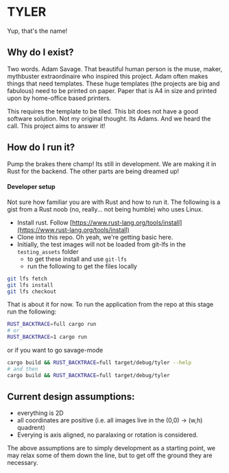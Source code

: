 # TYLER

Yup, that's the name!

## Why do I exist?

Two words. Adam Savage.
That beautiful human person is the muse, maker, mythbuster extraordinaire who inspired this project.
Adam often makes things that need templates. These huge templates (the projects are big and fabulous) need to be printed on paper.
Paper that is A4 in size and printed upon by home-office based printers.

This requires the template to be tiled. This bit does not have a good software solution.
Not my original thought. Its Adams. And we heard the call. This project aims to answer it!

## How do I run it?

Pump the brakes there champ!
Its still in development. We are making it in Rust for the backend. The other parts are being dreamed up!

#### Developer setup

Not sure how familiar you are with Rust and how to run it.
The following is a gist from a Rust noob (no, really... not being humble) who uses Linux.

- Install rust. Follow [https://www.rust-lang.org/tools/install](https://www.rust-lang.org/tools/install)
- Clone into this repo. Oh yeah, we're getting basic here.
- Initially, the test images will not be loaded from git-lfs in the `testing_assets` folder
  - to get these install and use `git-lfs`
  - run the following to get the files locally
```bash
git lfs fetch
git lfs install
git lfs checkout
```

That is about it for now.
To run the application from the repo at this stage run the following:


```bash
RUST_BACKTRACE=full cargo run
# or
RUST_BACKTRACE=1 cargo run
```

or if you want to go savage-mode

```bash
cargo build && RUST_BACKTRACE=full target/debug/tyler --help
# and then
cargo build && RUST_BACKTRACE=full target/debug/tyler
```

## Current design assumptions:
- everything is 2D
- all coordinates are positive (i.e. all images live in the (0,0) -> (w,h) quadrent)
- Everying is axis aligned, no paralaxing or rotation is considered.

The above assumptions are to simply development as a starting point, we may relax some of them down the line, but to get off the ground they are necessary.
